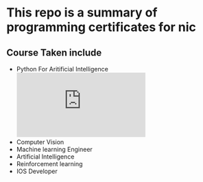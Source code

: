 # This repo is a summary of programming certificates for nic

## Course Taken include

* Python For Aritificial Intelligence
![](https://raw.githubusercontent.com/thanakijwanavit/certificates/blob/master/aiPython/AIPythonSyllabus.pdf)
* Computer Vision
* Machine learning Engineer
* Artificial Intelligence
* Reinforcement learning
* IOS Developer